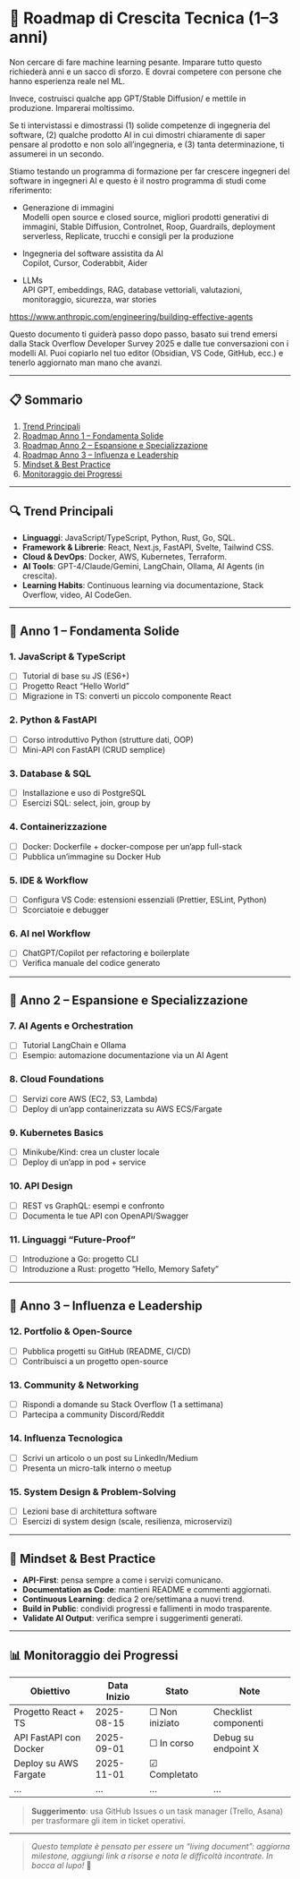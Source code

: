 # 🎯 Roadmap di Crescita Tecnica (1–3 anni)


Non cercare di fare machine learning pesante. Imparare tutto questo richiederà anni e un sacco di sforzo. E dovrai competere con persone che hanno esperienza reale nel ML.

Invece, costruisci qualche app GPT/Stable Diffusion/<inserisci altro modello open source o API> e mettile in produzione. Imparerai moltissimo.

Se ti intervistassi e dimostrassi (1) solide competenze di ingegneria del software, (2) qualche prodotto AI in cui dimostri chiaramente di saper pensare al prodotto e non solo all’ingegneria, e (3) tanta determinazione, ti assumerei in un secondo.

Stiamo testando un programma di formazione per far crescere ingegneri del software in ingegneri AI e questo è il nostro programma di studi come riferimento:

- Generazione di immagini  
    Modelli open source e closed source, migliori prodotti generativi di immagini, Stable Diffusion, Controlnet, Roop, Guardrails, deployment serverless, Replicate, trucchi e consigli per la produzione
    
- Ingegneria del software assistita da AI  
    Copilot, Cursor, Coderabbit, Aider
    
- LLMs  
    API GPT, embeddings, RAG, database vettoriali, valutazioni, monitoraggio, sicurezza, war stories
    
https://www.anthropic.com/engineering/building-effective-agents



Questo documento ti guiderà passo dopo passo, basato sui trend emersi dalla Stack Overflow Developer Survey 2025 e dalle tue conversazioni con i modelli AI. Puoi copiarlo nel tuo editor (Obsidian, VS Code, GitHub, ecc.) e tenerlo aggiornato man mano che avanzi.

---

## 📋 Sommario
1. [Trend Principali](#trend-principali)  
2. [Roadmap Anno 1 – Fondamenta Solide](#anno-1---fondamenta-solide)  
3. [Roadmap Anno 2 – Espansione e Specializzazione](#anno-2---espansione-e-specializzazione)  
4. [Roadmap Anno 3 – Influenza e Leadership](#anno-3---influenza-e-leadership)  
5. [Mindset & Best Practice](#mindset--best-practice)  
6. [Monitoraggio dei Progressi](#monitoraggio-dei-progressi)  

---

## 🔍 Trend Principali

- **Linguaggi**: JavaScript/TypeScript, Python, Rust, Go, SQL.  
- **Framework & Librerie**: React, Next.js, FastAPI, Svelte, Tailwind CSS.  
- **Cloud & DevOps**: Docker, AWS, Kubernetes, Terraform.  
- **AI Tools**: GPT-4/Claude/Gemini, LangChain, Ollama, AI Agents (in crescita).  
- **Learning Habits**: Continuous learning via documentazione, Stack Overflow, video, AI CodeGen.

---

## 📆 Anno 1 – Fondamenta Solide

### 1. JavaScript & TypeScript
- [ ] Tutorial di base su JS (ES6+)  
- [ ] Progetto React “Hello World”  
- [ ] Migrazione in TS: converti un piccolo componente React  

### 2. Python & FastAPI
- [ ] Corso introduttivo Python (strutture dati, OOP)  
- [ ] Mini-API con FastAPI (CRUD semplice)  

### 3. Database & SQL
- [ ] Installazione e uso di PostgreSQL  
- [ ] Esercizi SQL: select, join, group by  

### 4. Containerizzazione
- [ ] Docker: Dockerfile + docker-compose per un’app full-stack  
- [ ] Pubblica un’immagine su Docker Hub  

### 5. IDE & Workflow
- [ ] Configura VS Code: estensioni essenziali (Prettier, ESLint, Python)  
- [ ] Scorciatoie e debugger  

### 6. AI nel Workflow
- [ ] ChatGPT/Copilot per refactoring e boilerplate  
- [ ] Verifica manuale del codice generato  

---

## 🚀 Anno 2 – Espansione e Specializzazione

### 7. AI Agents e Orchestration
- [ ] Tutorial LangChain e Ollama  
- [ ] Esempio: automazione documentazione via un AI Agent  

### 8. Cloud Foundations
- [ ] Servizi core AWS (EC2, S3, Lambda)  
- [ ] Deploy di un’app containerizzata su AWS ECS/Fargate  

### 9. Kubernetes Basics
- [ ] Minikube/Kind: crea un cluster locale  
- [ ] Deploy di un’app in pod + service  

### 10. API Design
- [ ] REST vs GraphQL: esempi e confronto  
- [ ] Documenta le tue API con OpenAPI/Swagger  

### 11. Linguaggi “Future-Proof”
- [ ] Introduzione a Go: progetto CLI  
- [ ] Introduzione a Rust: progetto “Hello, Memory Safety”  

---

## 🌟 Anno 3 – Influenza e Leadership

### 12. Portfolio & Open-Source
- [ ] Pubblica progetti su GitHub (README, CI/CD)  
- [ ] Contribuisci a un progetto open-source  

### 13. Community & Networking
- [ ] Rispondi a domande su Stack Overflow (1 a settimana)  
- [ ] Partecipa a community Discord/Reddit  

### 14. Influenza Tecnologica
- [ ] Scrivi un articolo o un post su LinkedIn/Medium  
- [ ] Presenta un micro-talk interno o meetup  

### 15. System Design & Problem-Solving
- [ ] Lezioni base di architettura software  
- [ ] Esercizi di system design (scale, resilienza, microservizi)  

---

## 🧠 Mindset & Best Practice

- **API-First**: pensa sempre a come i servizi comunicano.  
- **Documentation as Code**: mantieni README e commenti aggiornati.  
- **Continuous Learning**: dedica 2 ore/settimana a nuovi trend.  
- **Build in Public**: condividi progressi e fallimenti in modo trasparente.  
- **Validate AI Output**: verifica sempre i suggerimenti generati.

---

## 📊 Monitoraggio dei Progressi

| Obiettivo                          | Data Inizio | Stato      | Note                      |
|------------------------------------|-------------|------------|---------------------------|
| Progetto React + TS                | 2025-08-15  | ☐ Non iniziato | Checklist componenti      |
| API FastAPI con Docker             | 2025-09-01  | ☐ In corso   | Debug su endpoint X       |
| Deploy su AWS Fargate              | 2025-11-01  | ☑ Completato |                           |
| …                                  | …           | …          | …                         |

> **Suggerimento**: usa GitHub Issues o un task manager (Trello, Asana) per trasformare gli item in ticket operativi.

---

> _Questo template è pensato per essere un “living document”: aggiorna milestone, aggiungi link a risorse e nota le difficoltà incontrate. In bocca al lupo!_  🚀
